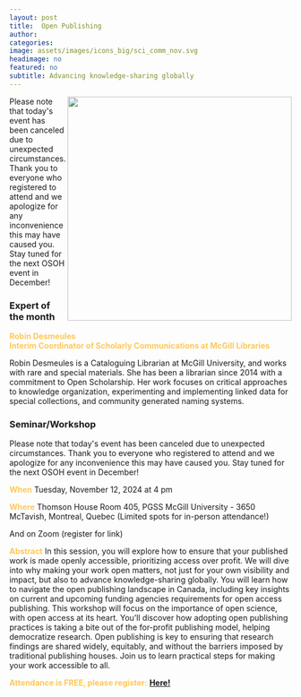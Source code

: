 ```yaml
---
layout: post
title:  Open Publishing
author: 
categories:
image: assets/images/icons_big/sci_comm_nov.svg
headimage: no
featured: no
subtitle: Advancing knowledge-sharing globally
---
```

<style>
orange {
  color: rgba(254, 200, 89, 1);
  font-weight: bold;
}
</style>
<!-- ![](../assets/images/video_screenshots/click-to-see-video.png) -->

<!-- [![](../assets/images/video_screenshots/2023-10-05_osoh_ko_oct-video-screenshot.png)](https://www.youtube.com/watch?v=OHxnwzOKqHM&list=PL4IAzeXaocvx2rSfU1YCuTN3SmnOMqOz3&index=4) -->
<img align="right" width="400" src="{{site.baseurl}}/assets/images/monthly_posters/2024-10-12_osoh_rb_nov-poster-portrait.png">

Please note that today's event has been canceled due to unexpected circumstances.
Thank you to everyone who registered to attend and we apologize for any inconvenience this may have caused you.
Stay tuned for the next OSOH event in December!

### Expert of the month
<orange>Robin Desmeules<br>Interim Coordinator of Scholarly Communications at McGill Libraries</orange>

Robin Desmeules is a Cataloguing Librarian at McGill University, and works with rare and special materials. She has been a librarian since 2014 with a commitment to Open Scholarship. Her work focuses on critical approaches to knowledge organization, experimenting and implementing linked data for special collections, and community generated naming systems.
### Seminar/Workshop
Please note that today's event has been canceled due to unexpected circumstances.
Thank you to everyone who registered to attend and we apologize for any inconvenience this may have caused you.
Stay tuned for the next OSOH event in December!

<orange>When</orange>
Tuesday, November 12, 2024 at 4 pm

<orange>Where</orange>
Thomson House Room 405, PGSS McGill University - 3650 McTavish, Montreal, Quebec (Limited spots for in-person attendance!)

And on Zoom (register for link)

<orange>Abstract</orange>
In this session, you will explore how to ensure that your published work is made openly accessible, prioritizing access over profit. We will dive into why making your work open matters, not just for your own visibility and impact, but also to advance knowledge-sharing globally. You will learn how to navigate the open publishing landscape in Canada, including key insights on current and upcoming funding agencies requirements for open access publishing. This workshop will focus on the importance of open science, with open access at its heart. You’ll discover how adopting open publishing practices is taking a bite out of the for-profit publishing model, helping democratize research. Open publishing is key to ensuring that research findings are shared widely, equitably, and without the barriers imposed by traditional publishing houses. Join us to learn practical steps for making your work accessible to all.


<orange>Attendance is FREE, please register:</orange> 
**[Here!](https://shorturl.at/ewdQp)**
